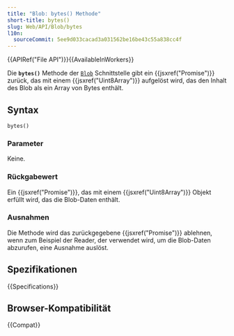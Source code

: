 ```yaml
---
title: "Blob: bytes() Methode"
short-title: bytes()
slug: Web/API/Blob/bytes
l10n:
  sourceCommit: 5ee9d033cacad3a031562be16be43c55a838cc4f
---
```


{{APIRef("File API")}}{{AvailableInWorkers}}

Die **`bytes()`** Methode der [`Blob`](/de/docs/Web/API/Blob) Schnittstelle gibt ein {{jsxref("Promise")}} zurück, das mit einem {{jsxref("Uint8Array")}} aufgelöst wird, das den Inhalt des Blob als ein Array von Bytes enthält.

## Syntax

```js-nolint
bytes()
```

### Parameter

Keine.

### Rückgabewert

Ein {{jsxref("Promise")}}, das mit einem {{jsxref("Uint8Array")}} Objekt erfüllt wird, das die Blob-Daten enthält.

### Ausnahmen

Die Methode wird das zurückgegebene {{jsxref("Promise")}} ablehnen, wenn zum Beispiel der Reader, der verwendet wird, um die Blob-Daten abzurufen, eine Ausnahme auslöst.

## Spezifikationen

{{Specifications}}

## Browser-Kompatibilität

{{Compat}}
